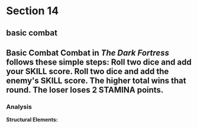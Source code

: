 # Section 14

## basic combat

Basic Combat
Combat in *The Dark Fortress* follows these simple steps:
**Roll two dice and add your SKILL score.**
**Roll two dice and add the enemy's SKILL score.**
**The higher total wins that round.**
**The loser loses 2 STAMINA points.**
---
### Analysis
**Structural Elements:**